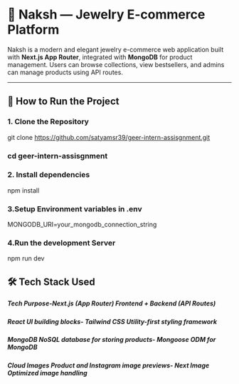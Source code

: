 # 💎 Naksh — Jewelry E-commerce Platform

Naksh is a modern and elegant jewelry e-commerce web application built with **Next.js App Router**, integrated with **MongoDB** for product management. Users can browse collections, view bestsellers, and admins can manage products using API routes.

---

## 🚀 How to Run the Project

### 1. Clone the Repository


git clone https://github.com/satyamsr39/geer-intern-assisgnment.git
 ### cd geer-intern-assisgnment

### 2. Install dependencies
npm install 

### 3.Setup Environment variables in .env
MONGODB_URI=your_mongodb_connection_string

### 4.Run the development Server
npm run dev

## 🛠️ Tech Stack Used
##### Tech	Purpose-Next.js (App Router)	Frontend + Backend (API Routes)
##### React	UI building blocks- Tailwind CSS	Utility-first styling framework
##### MongoDB	NoSQL database for storing products- Mongoose	ODM for MongoDB
##### Cloud Images	Product and Instagram image previews- Next Image	Optimized image handling


